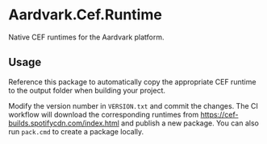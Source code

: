 # Aardvark.Cef.Runtime
Native CEF runtimes for the Aardvark platform.

## Usage
Reference this package to automatically copy the appropriate CEF runtime to the output folder when building your project.

Modify the version number in `VERSION.txt` and commit the changes. The CI workflow will download the corresponding runtimes from https://cef-builds.spotifycdn.com/index.html and publish a new package. You can also run `pack.cmd` to create a package locally.